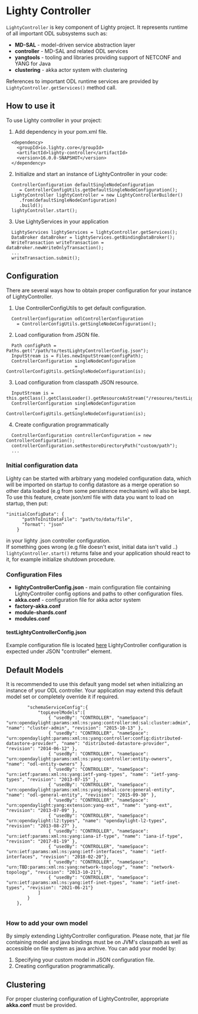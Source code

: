 Lighty Controller
=================
```LightyController``` is key component of Lighty project. It represents
runtime of all important ODL subsystems such as:
* __MD-SAL__ - model-driven service abstraction layer
* __controller__ - MD-SAL and related ODL services
* __yangtools__ - tooling and libraries providing support of NETCONF and YANG for Java
* __clustering__ - akka actor system with clustering 

References to important ODL runtime services are provided by ```LightyController.getServices()``` method call.

How to use it
-------------
To use Lighty controller in your project:
1. Add dependency in your pom.xml file.
```
  <dependency>
    <groupId>io.lighty.core</groupId>
    <artifactId>lighty-controller</artifactId>
    <version>16.0.0-SNAPSHOT</version>
  </dependency>
```

2. Initialize and start an instance of LightyController in your code:
```
  ControllerConfiguration defaultSingleNodeConfiguration
     = ControllerConfigUtils.getDefaultSingleNodeConfiguration();
  LightyController lightyController = new LightyControllerBuilder()
     .from(defaultSingleNodeConfiguration)
     .build();
  lightyController.start();
```

3. Use LightyServices in your application
```
  LightyServices lightyServices = lightyController.getServices();
  DataBroker dataBroker = lightyServices.getBindingDataBroker();
  WriteTransaction writeTransaction = dataBroker.newWriteOnlyTransaction();
  ...
  writeTransaction.submit();
```

Configuration
-------------
There are several ways how to obtain proper configuration for your
instance of LightyController.

1. Use ControllerConfigUtils to get default configuration.
```
  ControllerConfiguration odlControllerConfiguration
    = ControllerConfigUtils.getSingleNodeConfiguration();
```

2. Load configuration from JSON file.
```
  Path configPath = Paths.get("/path/to/testLightyControllerConfig.json");
  InputStream is = Files.newInputStream(configPath);
  ControllerConfiguration singleNodeConfiguration
                          = ControllerConfigUtils.getSingleNodeConfiguration(is);
```

3. Load configuration from classpath JSON resource.
```
  InputStream is = this.getClass().getClassLoader().getResourceAsStream("/resoures/testLightyControllerConfig.json");
  ControllerConfiguration singleNodeConfiguration
                          = ControllerConfigUtils.getSingleNodeConfiguration(is);
```

4. Create configuration programmatically
```
  ControllerConfiguration controllerConfiguration = new ControllerConfiguration();
  controllerConfiguration.setRestoreDirectoryPath("custom/path");
  ...
```
### Initial configuration data

Lighty can be started with arbitrary yang modeled configuration data, which will be imported on startup to config datastore
as a merge operation so other data loaded (e.g from some persistence mechanism) will also be kept.\
To use this feature, create json/xml file with data you want to load on startup, then put:
```
"initialConfigData": {
      "pathToInitDataFile": "path/to/data/file",
      "format": "json"
    }
```
in your lighty .json controller configuration.\
If something goes wrong (e.g file doesn't exist, initial data isn't valid ..) `lightyController.start()` returns false
 and your application should react to it, for example initialize shutdown procedure.

### Configuration Files

* __lightyControllerConfig.json__ - main configuration file containing LightyController config options and paths to other configuration files.
* __akka.conf__ - configuration file for akka actor system
* __factory-akka.conf__
* __module-shards.conf__
* __modules.conf__

#### testLightyControllerConfig.json
Example configuration file is located [here](src/test/resources/testLightyControllerConfig.json)
LightyController configuration is expected under JSON "controller" element.

Default Models
--------------
It is recommended to use this default yang model set when initializing
an instance of your ODL controller. Your application may extend this default model set
or completely override it if required.

```
        "schemaServiceConfig":{
            "topLevelModels":[
                { "usedBy": "CONTROLLER", "nameSpace": "urn:opendaylight:params:xml:ns:yang:controller:md:sal:cluster:admin", "name": "cluster-admin", "revision": "2015-10-13" },
                { "usedBy": "CONTROLLER", "nameSpace": "urn:opendaylight:params:xml:ns:yang:controller:config:distributed-datastore-provider", "name": "distributed-datastore-provider", "revision": "2014-06-12" },
                { "usedBy": "CONTROLLER", "nameSpace": "urn:opendaylight:params:xml:ns:yang:controller:entity-owners", "name": "odl-entity-owners" },
                { "usedBy": "CONTROLLER", "nameSpace": "urn:ietf:params:xml:ns:yang:ietf-yang-types", "name": "ietf-yang-types", "revision": "2013-07-15" },
                { "usedBy": "CONTROLLER", "nameSpace": "urn:opendaylight:params:xml:ns:yang:mdsal:core:general-entity", "name": "odl-general-entity", "revision": "2015-09-30" },
                { "usedBy": "CONTROLLER", "nameSpace": "urn:opendaylight:yang:extension:yang-ext", "name": "yang-ext", "revision": "2013-07-09" },
                { "usedBy": "CONTROLLER", "nameSpace": "urn:opendaylight:l2:types", "name": "opendaylight-l2-types", "revision": "2013-08-27" },
                { "usedBy": "CONTROLLER", "nameSpace": "urn:ietf:params:xml:ns:yang:iana-if-type", "name": "iana-if-type", "revision": "2017-01-19" },
                { "usedBy": "CONTROLLER", "nameSpace": "urn:ietf:params:xml:ns:yang:ietf-interfaces", "name": "ietf-interfaces", "revision": "2018-02-20"},
                { "usedBy": "CONTROLLER", "nameSpace": "urn:TBD:params:xml:ns:yang:network-topology", "name": "network-topology", "revision": "2013-10-21"},
                { "usedBy": "CONTROLLER", "nameSpace": "urn:ietf:params:xml:ns:yang:ietf-inet-types", "name": "ietf-inet-types", "revision": "2021-06-21"}
            ]
        }
    },
    
```

### How to add your own model
By simply extending LightyController configuration. Please note, that jar file containing
model and java bindings must be on JVM's classpath as well as accessible on file system
as java archive. You can add your model by:
1. Specifying your custom model in JSON configuration file.
2. Creating configuration programmatically.

Clustering
----------
For proper clustering configuration of LightyController, appropriate __akka.conf__ must be provided.
